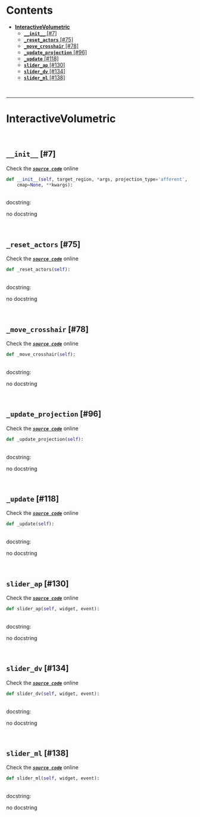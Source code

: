 



Contents
========

* [**InteractiveVolumetric**](#interactivevolumetric)
	* [**`__init__`** [#7]](#__init__-7)
	* [**`_reset_actors`** [#75]](#_reset_actors-75)
	* [**`_move_crosshair`** [#78]](#_move_crosshair-78)
	* [**`_update_projection`** [#96]](#_update_projection-96)
	* [**`_update`** [#118]](#_update-118)
	* [**`slider_ap`** [#130]](#slider_ap-130)
	* [**`slider_dv`** [#134]](#slider_dv-134)
	* [**`slider_ml`** [#138]](#slider_ml-138)


&nbsp;

--------
# **InteractiveVolumetric**




&nbsp;
## **`__init__`** [#7]
  
Check the [***``source code``***](https://github.com/BrancoLab/BrainRender/tree/brainglobeintegration/blob/master/brainrender/volumetric/interactive.py#L7) online

```python
def __init__(self, target_region, *args, projection_type='afferent',
    cmap=None, **kwargs):
```

&nbsp;  
docstring:

no docstring

&nbsp;
## **`_reset_actors`** [#75]
  
Check the [***``source code``***](https://github.com/BrancoLab/BrainRender/tree/brainglobeintegration/blob/master/brainrender/volumetric/interactive.py#L75) online

```python
def _reset_actors(self):
```

&nbsp;  
docstring:

no docstring

&nbsp;
## **`_move_crosshair`** [#78]
  
Check the [***``source code``***](https://github.com/BrancoLab/BrainRender/tree/brainglobeintegration/blob/master/brainrender/volumetric/interactive.py#L78) online

```python
def _move_crosshair(self):
```

&nbsp;  
docstring:

no docstring

&nbsp;
## **`_update_projection`** [#96]
  
Check the [***``source code``***](https://github.com/BrancoLab/BrainRender/tree/brainglobeintegration/blob/master/brainrender/volumetric/interactive.py#L96) online

```python
def _update_projection(self):
```

&nbsp;  
docstring:

no docstring

&nbsp;
## **`_update`** [#118]
  
Check the [***``source code``***](https://github.com/BrancoLab/BrainRender/tree/brainglobeintegration/blob/master/brainrender/volumetric/interactive.py#L118) online

```python
def _update(self):
```

&nbsp;  
docstring:

no docstring

&nbsp;
## **`slider_ap`** [#130]
  
Check the [***``source code``***](https://github.com/BrancoLab/BrainRender/tree/brainglobeintegration/blob/master/brainrender/volumetric/interactive.py#L130) online

```python
def slider_ap(self, widget, event):
```

&nbsp;  
docstring:

no docstring

&nbsp;
## **`slider_dv`** [#134]
  
Check the [***``source code``***](https://github.com/BrancoLab/BrainRender/tree/brainglobeintegration/blob/master/brainrender/volumetric/interactive.py#L134) online

```python
def slider_dv(self, widget, event):
```

&nbsp;  
docstring:

no docstring

&nbsp;
## **`slider_ml`** [#138]
  
Check the [***``source code``***](https://github.com/BrancoLab/BrainRender/tree/brainglobeintegration/blob/master/brainrender/volumetric/interactive.py#L138) online

```python
def slider_ml(self, widget, event):
```

&nbsp;  
docstring:

no docstring